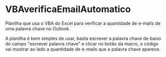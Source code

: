 # VBAverificaEmailAutomatico
Planilha que usa o VBA do Excel para verificar a quantidade de e-mails de uma palavra chave no Outlook.

A planilha é bem simples de usar, basta escrever a palavra chave de baixo do campo "escrever palavra chave" e clicar no botão da macro, o código vai mostrar ao lado a quantidade de e-mails que a palavra chave aparece. 
